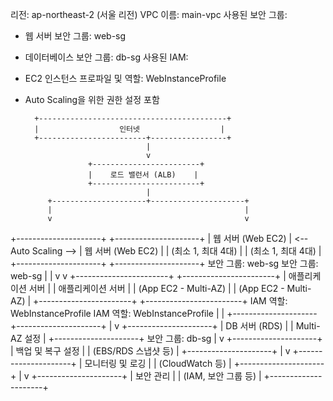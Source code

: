 리전: ap-northeast-2 (서울 리전)
VPC 이름: main-vpc
사용된 보안 그룹:
  - 웹 서버 보안 그룹: web-sg
  - 데이터베이스 보안 그룹: db-sg
사용된 IAM:
  - EC2 인스턴스 프로파일 및 역할: WebInstanceProfile
  - Auto Scaling을 위한 권한 설정 포함

          +------------------------------------------+
          |                  인터넷                  |
          +------------------------+-----------------+
                                   |
                                   v
                      +------------------------+
                      |    로드 밸런서 (ALB)    |
                      +------------------------+
                                   |
             +---------------------+---------------------+
             |                                           |
             v                                           v
   +---------------------+                      +---------------------+
   |   웹 서버 (Web EC2)  | <-- Auto Scaling --> |   웹 서버 (Web EC2)  |
   |   (최소 1, 최대 4대) |                      |   (최소 1, 최대 4대) |
   +---------------------+                      +---------------------+
   보안 그룹: web-sg                             보안 그룹: web-sg
             |                                           |
             v                                           v
   +-----------------------+                      +-----------------------+
   |  애플리케이션 서버      |                     |  애플리케이션 서버      |
   |  (App EC2 - Multi-AZ)  |                     |  (App EC2 - Multi-AZ) |
   +-----------------------+                     +------------------------+
   IAM 역할: WebInstanceProfile                   IAM 역할: WebInstanceProfile
             |                                           |
             +---------------------+---------------------+
                                   |
                                   v
                        +---------------------+
                        |   DB 서버 (RDS)     |
                        |    Multi-AZ 설정    |
                        +---------------------+
                             보안 그룹: db-sg
                                   |
                                   v
                        +---------------------+
                        |   백업 및 복구 설정  |
                        | (EBS/RDS 스냅샷 등)  |
                        +---------------------+
                                   |
                                   v
                        +---------------------+
                        |    모니터링 및 로깅  |
                        | (CloudWatch 등)     |
                        +---------------------+
                                   |
                                   v
                        +---------------------+
                        |    보안 관리        |
                        | (IAM, 보안 그룹 등) |
                        +---------------------+
